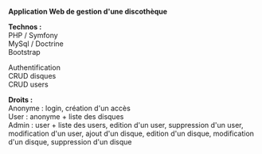 **Application Web de gestion d'une discothèque**  

**Technos :**  
PHP / Symfony  
MySql / Doctrine  
Bootstrap  

Authentification  
CRUD disques  
CRUD users  

**Droits :**  
Anonyme : login, création d'un accès  
User : anonyme + liste des disques  
Admin : user + liste des users, edition d'un user, suppression d'un user, modification d'un user, ajout d'un disque, edition d'un disque, modification d'un disque, suppression d'un disque
